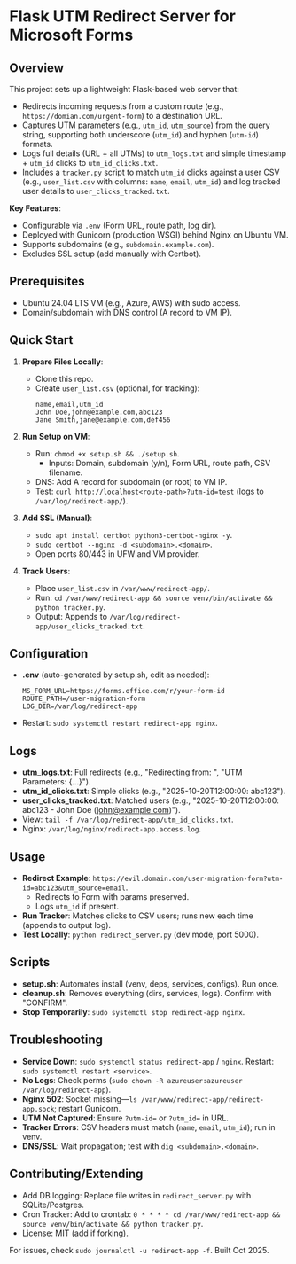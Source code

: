 # Flask UTM Redirect Server for Microsoft Forms

## Overview

This project sets up a lightweight Flask-based web server that:
- Redirects incoming requests from a custom route (e.g., `https://domian.com/urgent-form`) to a destination URL.
- Captures UTM parameters (e.g., `utm_id`, `utm_source`) from the query string, supporting both underscore (`utm_id`) and hyphen (`utm-id`) formats.
- Logs full details (URL + all UTMs) to `utm_logs.txt` and simple timestamp + `utm_id` clicks to `utm_id_clicks.txt`.
- Includes a `tracker.py` script to match `utm_id` clicks against a user CSV (e.g., `user_list.csv` with columns: `name`, `email`, `utm_id`) and log tracked user details to `user_clicks_tracked.txt`.

**Key Features**:
- Configurable via `.env` (Form URL, route path, log dir).
- Deployed with Gunicorn (production WSGI) behind Nginx on Ubuntu VM.
- Supports subdomains (e.g., `subdomain.example.com`).
- Excludes SSL setup (add manually with Certbot).



## Prerequisites

- Ubuntu 24.04 LTS VM (e.g., Azure, AWS) with sudo access.
- Domain/subdomain with DNS control (A record to VM IP).

## Quick Start

1. **Prepare Files Locally**:
   - Clone this repo. 
   - Create `user_list.csv` (optional, for tracking):
     ```
     name,email,utm_id
     John Doe,john@example.com,abc123
     Jane Smith,jane@example.com,def456
     ```

2. **Run Setup on VM**:
   - Run: `chmod +x setup.sh && ./setup.sh`.
     - Inputs: Domain, subdomain (y/n), Form URL, route path, CSV filename.
   - DNS: Add A record for subdomain (or root) to VM IP.
   - Test: `curl http://localhost<route-path>?utm-id=test` (logs to `/var/log/redirect-app/`).

3. **Add SSL (Manual)**:
   - `sudo apt install certbot python3-certbot-nginx -y`.
   - `sudo certbot --nginx -d <subdomain>.<domain>`.
   - Open ports 80/443 in UFW and VM provider.

4. **Track Users**:
   - Place `user_list.csv` in `/var/www/redirect-app/`.
   - Run: `cd /var/www/redirect-app && source venv/bin/activate && python tracker.py`.
   - Output: Appends to `/var/log/redirect-app/user_clicks_tracked.txt`.

## Configuration

- **.env** (auto-generated by setup.sh, edit as needed):
  ```
  MS_FORM_URL=https://forms.office.com/r/your-form-id
  ROUTE_PATH=/user-migration-form
  LOG_DIR=/var/log/redirect-app
  ```
- Restart: `sudo systemctl restart redirect-app nginx`.

## Logs

- **utm_logs.txt**: Full redirects (e.g., "Redirecting from: <URL>", "UTM Parameters: {...}").
- **utm_id_clicks.txt**: Simple clicks (e.g., "2025-10-20T12:00:00: abc123").
- **user_clicks_tracked.txt**: Matched users (e.g., "2025-10-20T12:00:00: abc123 - John Doe (john@example.com)").
- View: `tail -f /var/log/redirect-app/utm_id_clicks.txt`.
- Nginx: `/var/log/nginx/redirect-app.access.log`.

## Usage

- **Redirect Example**: `https://evil.domain.com/user-migration-form?utm-id=abc123&utm_source=email`.
  - Redirects to Form with params preserved.
  - Logs `utm_id` if present.
- **Run Tracker**: Matches clicks to CSV users; runs new each time (appends to output log).
- **Test Locally**: `python redirect_server.py` (dev mode, port 5000).

## Scripts

- **setup.sh**: Automates install (venv, deps, services, configs). Run once.
- **cleanup.sh**: Removes everything (dirs, services, logs). Confirm with "CONFIRM".
- **Stop Temporarily**: `sudo systemctl stop redirect-app nginx`.

## Troubleshooting

- **Service Down**: `sudo systemctl status redirect-app` / `nginx`. Restart: `sudo systemctl restart <service>`.
- **No Logs**: Check perms (`sudo chown -R azureuser:azureuser /var/log/redirect-app`).
- **Nginx 502**: Socket missing—`ls /var/www/redirect-app/redirect-app.sock`; restart Gunicorn.
- **UTM Not Captured**: Ensure `?utm-id=` or `?utm_id=` in URL.
- **Tracker Errors**: CSV headers must match (`name`, `email`, `utm_id`); run in venv.
- **DNS/SSL**: Wait propagation; test with `dig <subdomain>.<domain>`.

## Contributing/Extending

- Add DB logging: Replace file writes in `redirect_server.py` with SQLite/Postgres.
- Cron Tracker: Add to crontab: `0 * * * * cd /var/www/redirect-app && source venv/bin/activate && python tracker.py`.
- License: MIT (add if forking).

For issues, check `sudo journalctl -u redirect-app -f`. Built Oct 2025.